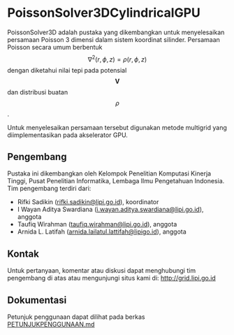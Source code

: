 # PoissonSolver3DCylindricalGPU

PoissonSolver3D adalah pustaka yang dikembangkan untuk menyelesaikan persamaan Poisson 3 dimensi dalam sistem koordinat silinder. Persamaan Poisson secara umum  berbentuk $$\nabla^{2}(r,\phi,z) = \rho(r,\phi,z)$$ dengan diketahui nilai tepi pada potensial $$\mathbf{V}$$ dan distribusi buatan $$\rho $$. 

Untuk menyelesaikan persamaan tersebut digunakan metode multigrid yang diimplementasikan pada akselerator GPU.

## Pengembang

Pustaka ini dikembangkan oleh Kelompok Penelitian Komputasi Kinerja Tinggi, Pusat Penelitian Informatika, Lembaga Ilmu Pengetahuan Indonesia. Tim pengembang terdiri dari:

- Rifki Sadikin (rifki.sadikin@lipi.go.id), koordinator
- I Wayan Aditya Swardiana  (i.wayan.aditya.swardiana@lipi.go.id), anggota
- Taufiq Wirahman (taufiq.wirahman@lipi.go.id), anggota
- Arnida L. Latifah (arnida.lailatul.lattifah@lipigo.id), anggota
## Kontak

Untuk pertanyaan, komentar atau diskusi dapat menghubungi tim pengembang di atas atau mengunjungi situs kami di:
http://grid.lipi.go.id

## Dokumentasi

Petunjuk penggunaan dapat dilihat pada berkas 
[PETUNJUKPENGGUNAAN.md](PETUNJUKPENGGUNAAN.md)

